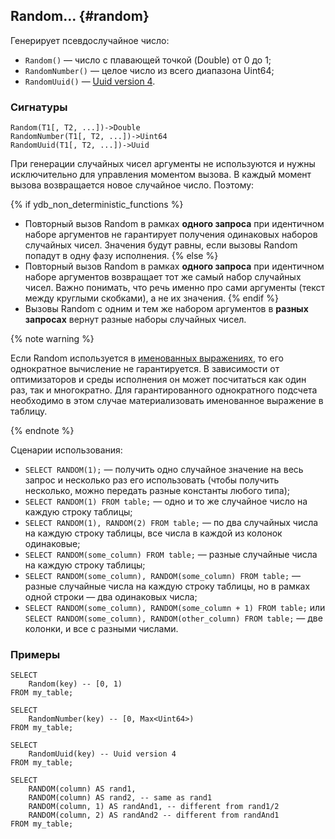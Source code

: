 ## Random... {#random}

Генерирует псевдослучайное число:

* `Random()` — число с плавающей точкой (Double) от 0 до 1;
* `RandomNumber()` — целое число из всего диапазона Uint64;
* `RandomUuid()` — [Uuid version 4](https://tools.ietf.org/html/rfc4122#section-4.4).

### Сигнатуры

```
Random(T1[, T2, ...])->Double
RandomNumber(T1[, T2, ...])->Uint64
RandomUuid(T1[, T2, ...])->Uuid
```

При генерации случайных чисел аргументы не используются и нужны исключительно для управления моментом вызова. В каждый момент вызова возвращается новое случайное число. Поэтому:

{% if ydb_non_deterministic_functions %}
* Повторный вызов Random в рамках **одного запроса** при идентичном наборе аргументов не гарантирует получения одинаковых наборов случайных чисел. Значения будут равны, если вызовы Random попадут в одну фазу исполнения.
{% else %}
* Повторный вызов Random в рамках **одного запроса** при идентичном наборе аргументов возвращает тот же самый набор случайных чисел. Важно понимать, что речь именно про сами аргументы (текст между круглыми скобками), а не их значения.
{% endif %}
* Вызовы Random с одним и тем же набором аргументов в **разных запросах** вернут разные наборы случайных чисел.

{% note warning %}

Если Random используется в [именованных выражениях](../../../syntax/expressions.md#named-nodes), то его однократное вычисление не гарантируется. В зависимости от оптимизаторов и среды исполнения он может посчитаться как один раз, так и многократно. Для гарантированного однократного подсчета необходимо в этом случае материализовать именованное выражение в таблицу.

{% endnote %}

Сценарии использования:

* `SELECT RANDOM(1);` — получить одно случайное значение на весь запрос и несколько раз его использовать (чтобы получить несколько, можно передать разные константы любого типа);
* `SELECT RANDOM(1) FROM table;` — одно и то же случайное число на каждую строку таблицы;
* `SELECT RANDOM(1), RANDOM(2) FROM table;` — по два случайных числа на каждую строку таблицы, все числа в каждой из колонок одинаковые;
* `SELECT RANDOM(some_column) FROM table;` — разные случайные числа на каждую строку таблицы;
* `SELECT RANDOM(some_column), RANDOM(some_column) FROM table;` — разные случайные числа на каждую строку таблицы, но в рамках одной строки — два одинаковых числа;
* `SELECT RANDOM(some_column), RANDOM(some_column + 1) FROM table;` или `SELECT RANDOM(some_column), RANDOM(other_column) FROM table;` — две колонки, и все с разными числами.

### Примеры

``` yql
SELECT
    Random(key) -- [0, 1)
FROM my_table;
```

``` yql
SELECT
    RandomNumber(key) -- [0, Max<Uint64>)
FROM my_table;
```

``` yql
SELECT
    RandomUuid(key) -- Uuid version 4
FROM my_table;
```

``` yql
SELECT
    RANDOM(column) AS rand1,
    RANDOM(column) AS rand2, -- same as rand1
    RANDOM(column, 1) AS randAnd1, -- different from rand1/2
    RANDOM(column, 2) AS randAnd2 -- different from randAnd1
FROM my_table;
```
